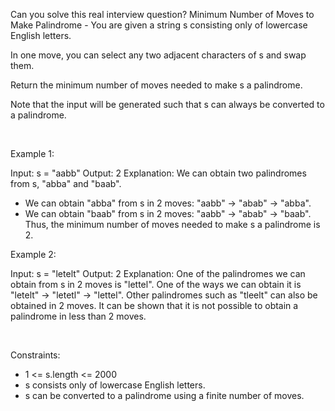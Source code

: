 Can you solve this real interview question? Minimum Number of Moves to Make Palindrome - You are given a string s consisting only of lowercase English letters.

In one move, you can select any two adjacent characters of s and swap them.

Return the minimum number of moves needed to make s a palindrome.

Note that the input will be generated such that s can always be converted to a palindrome.

 

Example 1:


Input: s = "aabb"
Output: 2
Explanation:
We can obtain two palindromes from s, "abba" and "baab". 
- We can obtain "abba" from s in 2 moves: "aabb" -> "abab" -> "abba".
- We can obtain "baab" from s in 2 moves: "aabb" -> "abab" -> "baab".
Thus, the minimum number of moves needed to make s a palindrome is 2.


Example 2:


Input: s = "letelt"
Output: 2
Explanation:
One of the palindromes we can obtain from s in 2 moves is "lettel".
One of the ways we can obtain it is "letelt" -> "letetl" -> "lettel".
Other palindromes such as "tleelt" can also be obtained in 2 moves.
It can be shown that it is not possible to obtain a palindrome in less than 2 moves.


 

Constraints:

 * 1 <= s.length <= 2000
 * s consists only of lowercase English letters.
 * s can be converted to a palindrome using a finite number of moves.